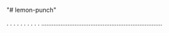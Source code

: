 "# lemon-punch"

.
.
.
.
.
.
.
.
.
.
.....................................................................
